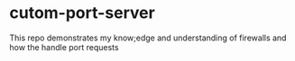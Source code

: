 # cutom-port-server
This repo demonstrates my know;edge and understanding of firewalls and how the handle port requests
